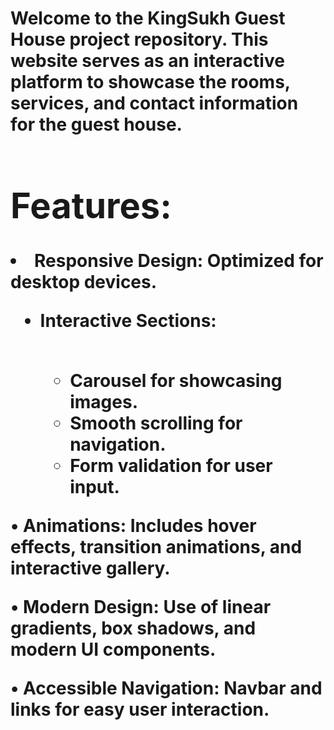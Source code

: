 <h1><KingSukh Guest House</h1>

<p>Welcome to the KingSukh Guest House project repository. This website serves as an interactive platform to showcase the rooms, services, and contact information for the guest house.</p>

<h1>Features:</h1>

<li>Responsive Design: Optimized for desktop devices.</li>

<ul>
    <li>Interactive Sections:</li><br>
    <ul>
        <li>Carousel for showcasing images.</li>
        <li>Smooth scrolling for navigation.</li>
        <li>Form validation for user input.</li>
    </ul>
</ul>   

• Animations: Includes hover effects, transition animations, and interactive gallery.

• Modern Design: Use of linear gradients, box shadows, and modern UI components.

• Accessible Navigation: Navbar and links for easy user interaction.